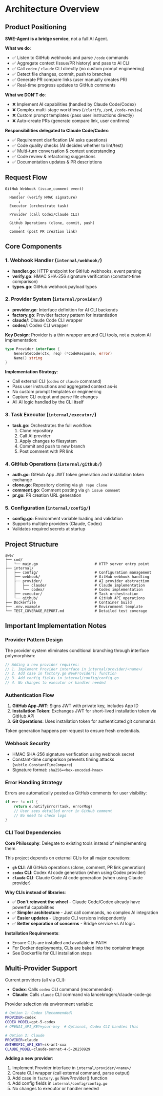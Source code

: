 # Architecture Overview

## Product Positioning

**SWE-Agent is a bridge service**, not a full AI Agent.

**What we do**:
- ✅ Listen to GitHub webhooks and parse `/code` commands
- ✅ Aggregate context (Issue/PR history) and pass to AI CLI
- ✅ Call `codex` / `claude` CLI directly (no custom prompt engineering)
- ✅ Detect file changes, commit, push to branches
- ✅ Generate PR compare links (user manually creates PR)
- ✅ Real-time progress updates to GitHub comments

**What we DON'T do**:
- ❌ Implement AI capabilities (handled by Claude Code/Codex)
- ❌ Complex multi-stage workflows (`/clarify`, `/prd`, `/code-review`)
- ❌ Custom prompt templates (pass user instructions directly)
- ❌ Auto-create PRs (generate compare link, user confirms)

**Responsibilities delegated to Claude Code/Codex**:
- ✅ Requirement clarification (AI asks questions)
- ✅ Code quality checks (AI decides whether to lint/test)
- ✅ Multi-turn conversation & context understanding
- ✅ Code review & refactoring suggestions
- ✅ Documentation updates & PR descriptions

## Request Flow

```
GitHub Webhook (issue_comment event)
      ↓
  Handler (verify HMAC signature)
      ↓
  Executor (orchestrate task)
      ↓
  Provider (call Codex/Claude CLI)
      ↓
  GitHub Operations (clone, commit, push)
      ↓
  Comment (post PR creation link)
```

## Core Components

### 1. Webhook Handler (`internal/webhook/`)

- **handler.go**: HTTP endpoint for GitHub webhooks, event parsing
- **verify.go**: HMAC SHA-256 signature verification (constant-time comparison)
- **types.go**: GitHub webhook payload types

### 2. Provider System (`internal/provider/`)

- **provider.go**: Interface definition for AI CLI backends
- **factory.go**: Provider factory pattern for instantiation
- **claude/**: Claude Code CLI wrapper
- **codex/**: Codex CLI wrapper

**Key Design**: Provider is a thin wrapper around CLI tools, not a custom AI implementation:

```go
type Provider interface {
    GenerateCode(ctx, req) (*CodeResponse, error)
    Name() string
}
```

**Implementation Strategy**:
- Call external CLI (`codex` or `claude` command)
- Pass user instructions and aggregated context as-is
- No custom prompt templates or engineering
- Capture CLI output and parse file changes
- All AI logic handled by the CLI itself

### 3. Task Executor (`internal/executor/`)

- **task.go**: Orchestrates the full workflow:
  1. Clone repository
  2. Call AI provider
  3. Apply changes to filesystem
  4. Commit and push to new branch
  5. Post comment with PR link

### 4. GitHub Operations (`internal/github/`)

- **auth.go**: GitHub App JWT token generation and installation token exchange
- **clone.go**: Repository cloning via `gh repo clone`
- **comment.go**: Comment posting via `gh issue comment`
- **pr.go**: PR creation URL generation

### 5. Configuration (`internal/config/`)

- **config.go**: Environment variable loading and validation
- Supports multiple providers (Claude, Codex)
- Validates required secrets at startup

## Project Structure

```
swe/
├── cmd/
│   └── main.go                          # HTTP server entry point
├── internal/
│   ├── config/                          # Configuration management
│   ├── webhook/                         # GitHub webhook handling
│   ├── provider/                        # AI provider abstraction
│   │   ├── claude/                      # Claude implementation
│   │   └── codex/                       # Codex implementation
│   ├── executor/                        # Task orchestration
│   └── github/                          # GitHub API operations
├── Dockerfile                           # Container build
├── .env.example                         # Environment template
└── TEST_COVERAGE_REPORT.md              # Detailed test coverage
```

## Important Implementation Notes

### Provider Pattern Design

The provider system eliminates conditional branching through interface polymorphism:

```go
// Adding a new provider requires:
// 1. Implement Provider interface in internal/provider/<name>/
// 2. Add case in factory.go NewProvider() function
// 3. Add config fields in internal/config/config.go
// 4. No changes to executor or handler needed
```

### Authentication Flow

1. **GitHub App JWT**: Signs JWT with private key, includes App ID
2. **Installation Token**: Exchanges JWT for short-lived installation token via GitHub API
3. **Git Operations**: Uses installation token for authenticated git commands

Token generation happens per-request to ensure fresh credentials.

### Webhook Security

- HMAC SHA-256 signature verification using webhook secret
- Constant-time comparison prevents timing attacks (`subtle.ConstantTimeCompare`)
- Signature format: `sha256=<hex-encoded-hmac>`

### Error Handling Strategy

Errors are automatically posted as GitHub comments for user visibility:

```go
if err != nil {
    return e.notifyError(task, errorMsg)
    // User sees detailed error in GitHub comment
    // No need to check logs
}
```

### CLI Tool Dependencies

**Core Philosophy**: Delegate to existing tools instead of reimplementing them.

This project depends on external CLIs for all major operations:

- **`gh` CLI**: All GitHub operations (clone, comment, PR link generation)
- **`codex` CLI**: Codex AI code generation (when using Codex provider)
- **`claude` CLI**: Claude Code AI code generation (when using Claude provider)

**Why CLIs instead of libraries**:
- ✅ **Don't reinvent the wheel** - Claude Code/Codex already have powerful capabilities
- ✅ **Simpler architecture** - Just call commands, no complex AI integration
- ✅ **Easier updates** - Upgrade CLI versions independently
- ✅ **Better separation of concerns** - Bridge service vs AI logic

**Installation Requirements**:
- Ensure CLIs are installed and available in PATH
- For Docker deployments, CLIs are baked into the container image
- See Dockerfile for CLI installation steps

## Multi-Provider Support

Current providers (all via CLI):

- **Codex**: Calls `codex` CLI command (recommended)
- **Claude**: Calls `claude` CLI command via lancekrogers/claude-code-go

Provider selection via environment variable:

```bash
# Option 1: Codex (Recommended)
PROVIDER=codex
CODEX_MODEL=gpt-5-codex
# OPENAI_API_KEY=your-key  # Optional, Codex CLI handles this

# Option 2: Claude
PROVIDER=claude
ANTHROPIC_API_KEY=sk-ant-xxx
CLAUDE_MODEL=claude-sonnet-4-5-20250929
```

**Adding a new provider**:
1. Implement Provider interface in `internal/provider/<name>/`
2. Create CLI wrapper (call external command, parse output)
3. Add case in `factory.go` NewProvider() function
4. Add config fields in `internal/config/config.go`
5. No changes to executor or handler needed
